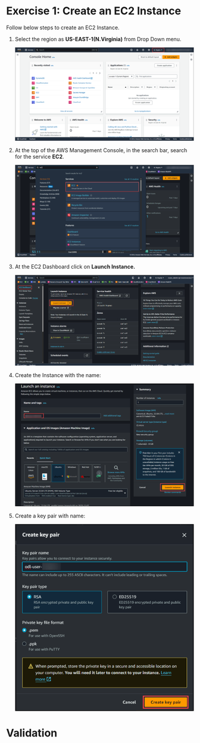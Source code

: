 # Exercise 1: Create an EC2 Instance

Follow below steps to create an EC2 Instance.


1. Select the region as **US-EAST-1(N.Virginia)** from Drop Down menu.

    ![](./images/selectregion.png)

2. At the top of the AWS Management Console, in the search bar, search for the service **EC2**.

    ![](./images/ec2.png)

3. At the EC2 Dashboard click on **Launch Instance.**

    ![](./images/launch.png)

4. Create the Instance with the name: **<inject key="CommonName" enableCopy="true" />**

    ![](./images/createec2.png)

5. Create a key pair with name: **<inject key="CommonName" enableCopy="true" />**

    ![](./images/keypair.png)

# Validation 

<validation step="c81abd1d-c1d3-4d65-9a86-f1a4adc62866" />





